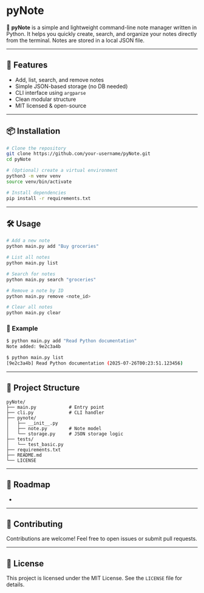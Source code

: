 # pyNote

📝 **pyNote** is a simple and lightweight command-line note manager written in Python. It helps you quickly create, search, and organize your notes directly from the terminal. Notes are stored in a local JSON file.

---

## 🚀 Features

- Add, list, search, and remove notes
- Simple JSON-based storage (no DB needed)
- CLI interface using `argparse`
- Clean modular structure
- MIT licensed & open-source

---

## 📦 Installation

```bash
# Clone the repository
git clone https://github.com/your-username/pyNote.git
cd pyNote

# (Optional) create a virtual environment
python3 -m venv venv
source venv/bin/activate

# Install dependencies
pip install -r requirements.txt
```

---

## 🛠 Usage

```bash
# Add a new note
python main.py add "Buy groceries"

# List all notes
python main.py list

# Search for notes
python main.py search "groceries"

# Remove a note by ID
python main.py remove <note_id>

# Clear all notes
python main.py clear
```

### 🧪 Example

```bash
$ python main.py add "Read Python documentation"
Note added: 9e2c3a4b

$ python main.py list
[9e2c3a4b] Read Python documentation (2025-07-26T00:23:51.123456)
```

---

## 📁 Project Structure

```
pyNote/
├── main.py            # Entry point
├── cli.py             # CLI handler
├── pynote/
│   ├── __init__.py
│   ├── note.py        # Note model
│   └── storage.py     # JSON storage logic
├── tests/
│   └── test_basic.py
├── requirements.txt
├── README.md
└── LICENSE
```

---

## 📌 Roadmap

-

---

## 🤝 Contributing

Contributions are welcome! Feel free to open issues or submit pull requests.

---

## 📄 License

This project is licensed under the MIT License. See the `LICENSE` file for details.